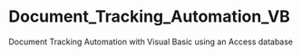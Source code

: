 # Document_Tracking_Automation_VB
Document Tracking Automation with Visual Basic using an Access database
